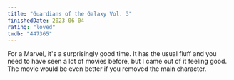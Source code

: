 ```yaml
---
title: "Guardians of the Galaxy Vol. 3"
finishedDate: 2023-06-04
rating: "loved"
tmdb: "447365"
---
```


For a Marvel, it's a surprisingly good time. It has the usual fluff and you need to have seen a lot of movies before, but I came out of it feeling good. The movie would be even better if you removed the main character.
